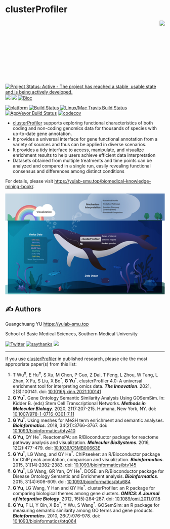 # clusterProfiler

<img src="https://raw.githubusercontent.com/Bioconductor/BiocStickers/master/clusterProfiler/clusterProfiler.png" height="200" align="right" />

[![Project Status: Active - The project has reached a stable, usable
state and is being actively
developed.](http://www.repostatus.org/badges/latest/active.svg)](http://www.repostatus.org/#active)
[![](https://img.shields.io/badge/release%20version-4.0.2-green.svg)](https://www.bioconductor.org/packages/clusterProfiler)
[![](https://img.shields.io/badge/devel%20version-4.1.3-green.svg)](https://github.com/guangchuangyu/clusterProfiler)
[![Bioc](http://www.bioconductor.org/shields/years-in-bioc/clusterProfiler.svg)](https://www.bioconductor.org/packages/devel/bioc/html/clusterProfiler.html#since)

[![platform](http://www.bioconductor.org/shields/availability/devel/clusterProfiler.svg)](https://www.bioconductor.org/packages/devel/bioc/html/clusterProfiler.html#archives)
[![Build
Status](http://www.bioconductor.org/shields/build/devel/bioc/clusterProfiler.svg)](https://bioconductor.org/checkResults/devel/bioc-LATEST/clusterProfiler/)
[![Linux/Mac Travis Build
Status](https://img.shields.io/travis/GuangchuangYu/clusterProfiler/master.svg?label=Mac%20OSX%20%26%20Linux)](https://travis-ci.org/GuangchuangYu/clusterProfiler)
[![AppVeyor Build
Status](https://img.shields.io/appveyor/ci/Guangchuangyu/clusterProfiler/master.svg?label=Windows)](https://ci.appveyor.com/project/GuangchuangYu/clusterProfiler)
[![codecov](https://codecov.io/gh/GuangchuangYu/clusterProfiler/branch/master/graph/badge.svg)](https://codecov.io/gh/GuangchuangYu/clusterProfiler/)

<!--
[![Last-changedate](https://img.shields.io/badge/last%20change-2021--08--16-green.svg)](https://github.com/GuangchuangYu/clusterProfiler/commits/master)
-->

-   [clusterProfiler](http://bioconductor.org/packages/clusterProfiler)
    supports exploring functional characteristics of both coding and
    non-coding genomics data for thousands of species with up-to-date
    gene annotation.
-   It provides a universal interface for gene functional annotation
    from a variety of sources and thus can be applied in diverse
    scenarios.
-   It provides a tidy interface to access, manipulate, and visualize
    enrichment results to help users achieve efficient data
    interpretation
-   Datasets obtained from multiple treatments and time points can be
    analyzed and compared in a single run, easily revealing functional
    consensus and differences among distinct conditions

For details, please visit
<https://yulab-smu.top/biomedical-knowledge-mining-book/>.

<img src="graphic-abstract-The-Innovation-2021.jpg" width="890"/>

## :writing_hand: Authors

Guangchuang YU <https://yulab-smu.top>

School of Basic Medical Sciences, Southern Medical University

[![Twitter](https://img.shields.io/twitter/url/http/shields.io.svg?style=social&logo=twitter)](https://twitter.com/intent/tweet?hashtags=clusterProfiler&url=http://online.liebertpub.com/doi/abs/10.1089/omi.2011.0118&screen_name=guangchuangyu)
[![saythanks](https://img.shields.io/badge/say-thanks-ff69b4.svg)](https://saythanks.io/to/GuangchuangYu)
[![](https://img.shields.io/badge/follow%20me%20on-WeChat-green.svg)](https://guangchuangyu.github.io/blog_images/biobabble.jpg)

------------------------------------------------------------------------

If you use
[clusterProfiler](http://bioconductor.org/packages/clusterProfiler) in
published research, please cite the most appropriate paper(s) from this
list:

1.  T Wu<sup>#</sup>, E Hu<sup>#</sup>, S Xu, M Chen, P Guo, Z Dai, T
    Feng, L Zhou, W Tang, L Zhan, X Fu, S Liu, X Bo<sup>\*</sup>, **G
    Yu**<sup>\*</sup>. clusterProfiler 4.0: A universal enrichment tool
    for interpreting omics data. ***The Innovation***. 2021,
    2(3):100141. doi:
    [10.1016/j.xinn.2021.100141](https://doi.org/10.1016/j.xinn.2021.100141)
2.  **G Yu**<sup>\*</sup>. Gene Ontology Semantic Similarity Analysis
    Using GOSemSim. In: Kidder B. (eds) Stem Cell Transcriptional
    Networks. ***Methods in Molecular Biology***. 2020, 2117:207-215.
    Humana, New York, NY. doi:
    [10.1007/978-1-0716-0301-7_11](https://doi.org/10.1007/978-1-0716-0301-7_11)
3.  **G Yu**<sup>\*</sup>. Using meshes for MeSH term enrichment and
    semantic analyses. ***Bioinformatics***. 2018, 34(21):3766–3767.
    doi:
    [10.1093/bioinformatics/bty410](https://doi.org/10.1093/bioinformatics/bty410)
4.  **G Yu**, QY He<sup>\*</sup>. ReactomePA: an R/Bioconductor package
    for reactome pathway analysis and visualization. ***Molecular
    BioSystems***. 2016, 12(2):477-479. doi:
    [10.1039/C5MB00663E](https://doi.org/10.1039/C5MB00663E)
5.  **G Yu**<sup>\*</sup>, LG Wang, and QY He<sup>\*</sup>. ChIPseeker:
    an R/Bioconductor package for ChIP peak annotation, comparison and
    visualization. ***Bioinformatics***. 2015, 31(14):2382-2383. doi:
    [10.1093/bioinformatics/btv145](https://doi.org/10.1093/bioinformatics/btv145)
6.  **G Yu**<sup>\*</sup>, LG Wang, GR Yan, QY He<sup>\*</sup>. DOSE: an
    R/Bioconductor package for Disease Ontology Semantic and Enrichment
    analysis. ***Bioinformatics***. 2015, 31(4):608-609. doi:
    [10.1093/bioinformatics/btu684](https://doi.org/10.1093/bioinformatics/btu684)
7.  **G Yu**, LG Wang, Y Han and QY He<sup>\*</sup>. clusterProfiler: an
    R package for comparing biological themes among gene clusters.
    ***OMICS: A Journal of Integrative Biology***. 2012, 16(5):284-287.
    doi: [10.1089/omi.2011.0118](https://doi.org/10.1089/omi.2011.0118)
8.  **G Yu**, F Li, Y Qin, X Bo<sup>\*</sup>, Y Wu, S Wang<sup>\*</sup>.
    GOSemSim: an R package for measuring semantic similarity among GO
    terms and gene products. ***Bioinformatics***. 2010, 26(7):976-978.
    doi:
    [10.1093/bioinformatics/btq064](https://doi.org/10.1093/bioinformatics/btq064)

<!--



 r badge_custom("1st most cited paper", "in OMICS", "green",
  "http://online.liebertpub.com/action/showMostCitedArticles?journalCode=omi")`
 r badge_custom("ESI", "Highly Cited Paper", "green")`
 r badge_doi("10.1089/omi.2011.0118", "green")`


------------------------------------------------------------------------

### Citation




<img src="https://guangchuangyu.github.io/software/citation_trend/clusterProfiler.png" width="890"/>


### Download stats

r badge_download_bioc("clusterProfiler")
r badge_bioc_download("clusterProfiler", "total", "blue")
r badge_bioc_download("clusterProfiler", "month", "blue")


<img src="https://guangchuangyu.github.io/software/dlstats/clusterProfiler.png" width="890"/>

-->
